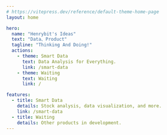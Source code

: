 ```yaml
---
# https://vitepress.dev/reference/default-theme-home-page
layout: home

hero:
  name: "Henrybit's Ideas"
  text: "Data、Product"
  tagline: "Thinking And Doing!"
  actions:
    - theme: Smart Data
      text: Data Analysis for Everything.
      link: /smart-data
    - theme: Waiting
      text: Waiting
      link: /

features:
  - title: Smart Data
    details: Stock analysis, data visualization, and more.
    link: /smart-data
  - title: Waiting
    details: Other products in development.
---
```


